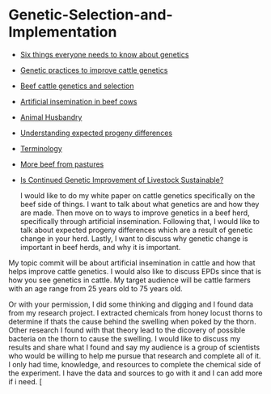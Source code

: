 # Genetic-Selection-and-Implementation
- [Six things everyone needs to know about genetics](https://www.ashg.org/education/everyone_2.shtml)
- [Genetic practices to improve cattle genetics](https://articles.extension.org/pages/72667/genetic-practices-to-improve-beef-cattle-reproduction)
- [Beef cattle genetics and selection](https://www.uaex.edu/farm-ranch/animals-forages/beef-cattle/breeding-genetic-selection.aspx)
- [Artificial insemination in beef cows](http://www.thebeefsite.com/articles/721/artificial-insemination-for-beef-cattle/)
- [Animal Husbandry](http://agritech.tnau.ac.in/animal_husbandry/animhus_cattle_AI.html)
- [Understanding expected progeny differences](https://pubs.ext.vt.edu/400/400-804/400-804.html)
- [Terminology](https://selectsiresbeef.com/index.php/beefreources/term)
- [More beef from pastures](http://mbfp.mla.com.au/Cattle-genetics)
- [Is Continued Genetic Improvement of Livestock Sustainable?](https://www.ncbi.nlm.nih.gov/pmc/articles/PMC4788124/)

  I would like to do my white paper on cattle genetics specifically on the beef side of things. I want to talk about what genetics are and how they are made. Then move on to ways to improve genetics in a beef herd, specifically through artificial insemination. Following that, I would like to talk about expected progeny differences which are a result of genetic change in your herd. Lastly, I want to discuss why genetic change is important in beef herds, and why it is important. 

My topic commit will be about artificial insemination in cattle and how that helps improve cattle genetics. I would also like to discuss EPDs since that is how you see genetics in cattle. My target audience will be cattle farmers with an age range from 25 years old to 75 years old. 

Or with your permission, I did some thinking and digging and I found data from my research project. I extracted chemicals from honey locust thorns to determine if thats the cause behind the swelling when poked by the thorn. Other research I found with that theory lead to the dicovery of possible bacteria on the thorn to cause the swelling. I would like to discuss my results and share what I found and say my audience is a group of scientists who would be willing to help me pursue that research and complete all of it. I only had time, knowledge, and resources to complete the chemical side of the experiment. I have the data and sources to go with it and I can add more if i need. 
[
